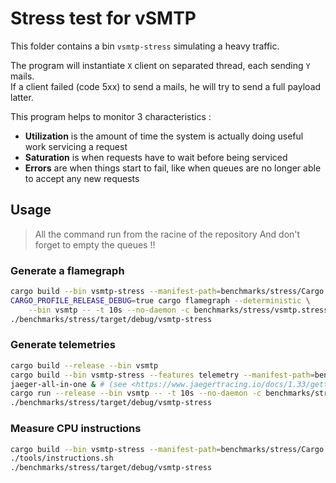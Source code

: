 # Stress test for vSMTP

This folder contains a bin `vsmtp-stress` simulating a heavy traffic.

The program will instantiate `X` client on separated thread, each sending `Y` mails.\
If a client failed (code 5xx) to send a mails, he will try to send a full payload latter.

This program helps to monitor 3 characteristics :

* **Utilization** is the amount of time the system is actually doing useful work servicing a request
* **Saturation** is when requests have to wait before being serviced
* **Errors** are when things start to fail, like when queues are no longer able to accept any new requests

## Usage

> All the command run from the racine of the repository
> And don't forget to empty the queues !!

### Generate a flamegraph

```sh
cargo build --bin vsmtp-stress --manifest-path=benchmarks/stress/Cargo.toml
CARGO_PROFILE_RELEASE_DEBUG=true cargo flamegraph --deterministic \
    --bin vsmtp -- -t 10s --no-daemon -c benchmarks/stress/vsmtp.stress.toml &
./benchmarks/stress/target/debug/vsmtp-stress
```

### Generate telemetries

```sh
cargo build --release --bin vsmtp
cargo build --bin vsmtp-stress --features telemetry --manifest-path=benchmarks/stress/Cargo.toml
jaeger-all-in-one & # (see <https://www.jaegertracing.io/docs/1.33/getting-started/>)
cargo run --release --bin vsmtp -- -t 10s --no-daemon -c benchmarks/stress/vsmtp.stress.toml &
./benchmarks/stress/target/debug/vsmtp-stress
```

### Measure CPU instructions

```sh
cargo build --bin vsmtp-stress --manifest-path=benchmarks/stress/Cargo.toml
./tools/instructions.sh
./benchmarks/stress/target/debug/vsmtp-stress
```
